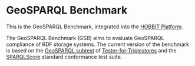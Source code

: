 # GeoSPARQL Benchmark

This is the GeoSPARQL Benchmark, integrated into the [HOBBIT Platform](https://github.com/hobbit-project/platform).

The GeoSPARQL Benchmark (GSB) aims to evaluate GeoSPARQL compliance of RDF storage systems. The current version of the benchmark is based on the [GeoSPARQL subtest](https://github.com/BorderCloud/TFT-tests/tree/master/geosparql) of [Tester-for-Triplestores](https://github.com/BorderCloud/TFT) and the [SPARQLScore](http://sparqlscore.com/) standard conformance test suite.
